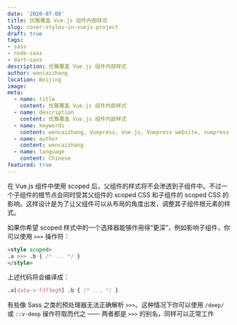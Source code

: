 ```yaml
---
date: '2020-07-08'
title: 优雅覆盖 Vue.js 组件内部样式
slug: cover-styles-in-vuejs-project
draft: true
tags:
- sass
- node-sass
- dart-sass
description: 优雅覆盖 Vue.js 组件内部样式
author: wencaizhang
location: Beijing
image: 
meta:
  - name: title
    content: 优雅覆盖 Vue.js 组件内部样式
  - name: description
    content: 优雅覆盖 Vue.js 组件内部样式
  - name: keywords
    content: wencaizhang, Vuepress, Vue.js, Vuepress website, vuepress blog, vuepress theme, vuepress blog theme, vue blog, create vuepress blog, blog theme, create a blog
  - name: author
    content: wencaizhang
  - name: language
    content: Chinese
featured: true
---
```


在 Vue.js 组件中使用 scoped 后，父组件的样式将不会渗透到子组件中。不过一个子组件的根节点会同时受其父组件的 scoped CSS 和子组件的 scoped CSS 的影响。这样设计是为了让父组件可以从布局的角度出发，调整其子组件根元素的样式。

如果你希望 scoped 样式中的一个选择器能够作用得“更深”，例如影响子组件，你可以使用 `>>>` 操作符：

```html
<style scoped>
.a >>> .b { /* ... */ }
</style>
```

上述代码将会编译成：

```css
.a[data-v-f3f3eg9] .b { /* ... */ }
```

有些像 Sass 之类的预处理器无法正确解析 `>>>`。这种情况下你可以使用 `/deep/` 或 `::v-deep` 操作符取而代之 —— 两者都是 `>>>` 的别名，同样可以正常工作

